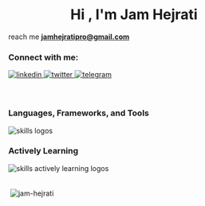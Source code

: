<h1 align="center">Hi , I'm Jam Hejrati</h1>

reach me **jamhejratipro@gmail.com**

<h3 align="left">Connect with me:</h3>
<p align="left">
<a href="https://www.linkedin.com/in/jam-hejrati/" target="_blank">
<img src=https://img.shields.io/badge/linkedin-%231E77B5.svg?&style=for-the-badge&logo=linkedin&logoColor=white alt=linkedin style="margin-bottom: 5px;" />
</a>
<a href="https://twitter.com/hejratijam" target="_blank">
<img src=https://img.shields.io/badge/twitter-%2300acee.svg?&style=for-the-badge&logo=twitter&logoColor=white alt=twitter style="margin-bottom: 5px;" />
</a>
<a href="https://t.me/nikorutin" target="_blank">
<img src=https://img.shields.io/badge/telegram-%1098ad.svg?&style=for-the-badge&logo=telegram&logoColor=white alt=telegram style="margin-bottom: 5px;" />
</a>
</p></br>

<h3> <strong> Languages, Frameworks, and Tools </strong></h3>
  <img src="https://skillicons.dev/icons?i=css,html,js,ts,jquery,react,redux,nextjs,sass,styledcomponents,tailwind,bootstrap,materialui,figma,postman,git,github,vite" alt="skills logos" /> <br>
  <h3> <strong> Actively Learning </strong></h3>
  <img src="https://skillicons.dev/icons?i=nextjs,docker" alt="skills actively learning logos"> <br> 
</div></br>

<p>&nbsp;<img align="center" src="http://github-profile-summary-cards.vercel.app/api/cards/profile-details?username=Jam-Hejrati&theme=github_dark" alt="jam-hejrati" /></p>

